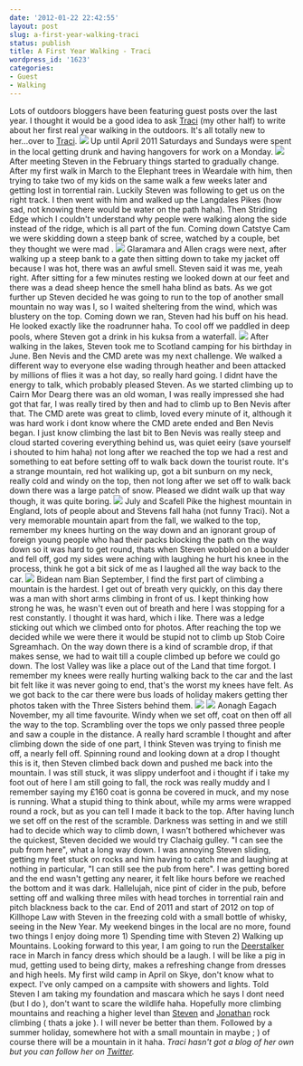 ```yaml
---
date: '2012-01-22 22:42:55'
layout: post
slug: a-first-year-walking-traci
status: publish
title: A First Year Walking - Traci
wordpress_id: '1623'
categories:
- Guest
- Walking
---
```


Lots of outdoors bloggers have been featuring guest posts over the last year. I thought it would be a good idea to ask [Traci](http://www.twitter.com/traci_howarth) (my other half) to write about her first real year walking in the outdoors. It's all totally new to her...over to [Traci](http://www.twitter.com/traci_howarth). ![](http://www.stevenhorner.com/wp-content/uploads/2012/01/Scotland-June-2011-051.jpg) Up until April 2011 Saturdays and Sundays were spent in the local getting drunk and having hangovers for work on a Monday. ![](http://www.stevenhorner.com/wp-content/uploads/2012/01/Striding-Edge-Swirral-Edge-April-2011-050.jpg) After meeting Steven in the February things started to gradually change. After my first walk in March to the Elephant trees in Weardale with him, then trying to take two of my kids on the same walk a few weeks later and getting lost in torrential rain. Luckily Steven was following to get us on the right track. I then went with him and walked up the Langdales Pikes (how sad, not knowing there would be water on the path haha). Then Striding Edge which I couldn't understand why people were walking along the side instead of the ridge, which is all part of the fun. Coming down Catstye Cam we were skidding down a steep bank of scree, watched by a couple, bet they thought we were mad . ![](http://www.stevenhorner.com/wp-content/uploads/2012/01/Glaramara-and-Allen-Crags-065.jpg) Glaramara and Allen crags were next, after walking up a steep bank to a gate then sitting down to take my jacket off because I was hot, there was an awful smell. Steven said it was me, yeah right. After sitting for a few minutes resting we looked down at our feet and there was a dead sheep hence the smell haha blind as bats. As we got further up Steven decided he was going to run to the top of another small mountain no way was I, so I waited sheltering from the wind, which was blustery on the top. Coming down we ran, Steven had his buff on his head. He looked exactly like the roadrunner haha. To cool off we paddled in deep pools, where Steven got a drink in his kuksa from a waterfall. ![](http://www.stevenhorner.com/wp-content/uploads/2012/01/Scotland-June-2011-056.jpg) After walking in the lakes, Steven took me to Scotland camping for his birthday in June. Ben Nevis and the CMD arete was my next challenge. We walked a different way to everyone else wading through heather and been attacked by millions of flies it was a hot day, so really hard going. I didnt have the energy to talk, which probably pleased Steven. As we started climbing up to Cairn Mor Dearg there was an old woman, I was really impressed she had got that far, I was really tired by then and had to climb up to Ben Nevis after that. The CMD arete was great to climb, loved every minute of it, although it was hard work i dont know where the CMD arete ended and Ben Nevis began. I just know climbing the last bit to Ben Nevis was really steep and cloud started covering everything behind us, was quiet eeiry (save yourself i shouted to him haha) not long after we reached the top we had a rest and something to eat before setting off to walk back down the tourist route. It's a strange mountain, red hot waliking up, got a bit sunburn on my neck, really cold and windy on the top, then not long after we set off to walk back down there was a large patch of snow. Pleased we didnt walk up that way though, it was quite boring. ![](http://www.stevenhorner.com/wp-content/uploads/2012/01/Scotland-June-2011-099.jpg) July and Scafell Pike the highest mountain in England, lots of people about and Stevens fall haha (not funny Traci). Not a very memorable mountain apart from the fall, we walked to the top, remember my knees hurting on the way down and an ignorant group of foreign young people who had their packs blocking the path on the way down so it was hard to get round, thats when Steven wobbled on a boulder and fell off, god my sides were aching with laughing he hurt his knee in the process, think he got a bit sick of me as I laughed all the way back to the car. ![](http://www.stevenhorner.com/wp-content/uploads/2012/01/Scotland-September-2011-047.jpg) Bidean nam Bian September, I find the first part of climbing a mountain is the hardest. I get out of breath very quickly, on this day there was a man with short arms climbing in front of us. I kept thinking how strong he was, he wasn't even out of breath and here I was stopping for a rest constantly. I thought it was hard, which i like. There was a ledge sticking out which we climbed onto for photos. After reaching the top we decided while we were there it would be stupid not to climb up Stob Coire Sgreamhach. On the way down there is a kind of scramble drop, if that makes sense, we had to wait till a couple climbed up before we could go down. The lost Valley was like a place out of the Land that time forgot. I remember my knees were really hurting walking back to the car and the last bit felt like it was never going to end, that's the worst my knees have felt. As we got back to the car there were bus loads of holiday makers getting ther photos taken with the Three Sisters behind them. ![](http://www.stevenhorner.com/wp-content/uploads/2012/01/Aonach-Eagach-2011-052.jpg) ![](http://www.stevenhorner.com/wp-content/uploads/2012/01/Aonach-Eagach-2011-045.jpg) Aonagh Eagach November, my all time favourite. Windy when we set off, coat on then off all the way to the top. Scrambling over the tops we only passed three people and saw a couple in the distance. A really hard scramble I thought and after climbing down the side of one part, I think Steven was trying to finish me off, a nearly fell off. Spinning round and looking down at a drop I thought this is it, then Steven climbed back down and pushed me back into the mountain. I was still stuck, it was slippy underfoot and i thought if i take my foot out of here I am still going to fall, the rock was really muddy and I remember saying my £160 coat is gonna be covered in muck, and my nose is running. What a stupid thing to think about, while my arms were wrapped round a rock, but as you can tell I made it back to the top. After having lunch we set off on the rest of the scramble. Darkness was setting in and we still had to decide which way to climb down, I wasn't bothered whichever was the quickest, Steven decided we would try Clachaig gulley. "I can see the pub from here", what a long way down. I was annoying Steven sliding, getting my feet stuck on rocks and him having to catch me and laughing at nothing in particular, "I can still see the pub from here". I was getting bored and the end wasn't getting any nearer, it felt like hours before we reached the bottom and it was dark. Hallelujah, nice pint of cider in the pub, before setting off and walking three miles with head torches in torrential rain and pitch blackness back to the car. End of 2011 and start of 2012 on top of Killhope Law with Steven in the freezing cold with a small bottle of whisky, seeing in the New Year. My weekend binges in the local are no more, found two things I enjoy doing more 1) Spending time with Steven 2) Walking up Mountains. Looking forward to this year, I am going to run the [Deerstalker](http://www.ratraceadventure.com/notorious/dsindex.html) race in March in fancy dress which should be a laugh. I will be like a pig in mud, getting used to being dirty, makes a refreshing change from dresses and high heels. My first wild camp in April on Skye, don't know what to expect. I've only camped on a campsite with showers and lights. Told Steven I am taking my foundation and mascara which he says I dont need (but I do ), don't want to scare the wildlife haha. Hopefully more climbing mountains and reaching a higher level than [Steven](http://www.twitter.com/stevenhorner) and [Jonathan](www.twitter.com/joncraddock) rock climbing ( thats a joke ). I will never be better than them. Followed by a summer holiday, somewhere hot with a small mountain in maybe ; ) of course there will be a mountain in it haha. _Traci hasn't got a blog of her own but you can follow her on [Twitter](http://www.twitter.com/traci_howarth)._
